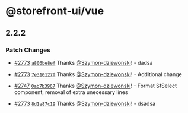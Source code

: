 # @storefront-ui/vue

## 2.2.2

### Patch Changes

- [#2773](https://github.com/vuestorefront/storefront-ui/pull/2773) [`a806be8ef`](https://github.com/vuestorefront/storefront-ui/commit/a806be8ef9b587a18caf70bb5d52bbf05cd83738) Thanks [@Szymon-dziewonski](https://github.com/Szymon-dziewonski)! - dadsa

- [#2773](https://github.com/vuestorefront/storefront-ui/pull/2773) [`7e310127f`](https://github.com/vuestorefront/storefront-ui/commit/7e310127fccaeb5e0de7f2ef3c776f3fc9ce2f89) Thanks [@Szymon-dziewonski](https://github.com/Szymon-dziewonski)! - Additional change

- [#2747](https://github.com/vuestorefront/storefront-ui/pull/2747) [`0ab7b3967`](https://github.com/vuestorefront/storefront-ui/commit/0ab7b3967e0fab002ed0f59bd3491f6a3d046319) Thanks [@Szymon-dziewonski](https://github.com/Szymon-dziewonski)! - Format SfSelect component, removal of extra unecessary lines

- [#2773](https://github.com/vuestorefront/storefront-ui/pull/2773) [`8d1e87c19`](https://github.com/vuestorefront/storefront-ui/commit/8d1e87c195335e62b56c64fd6eb79cf5f169d250) Thanks [@Szymon-dziewonski](https://github.com/Szymon-dziewonski)! - dsadsa
